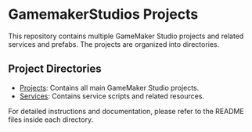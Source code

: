 # GamemakerStudios Projects

This repository contains multiple GameMaker Studio projects and related services and prefabs. The projects are organized into directories.

## Project Directories

- [Projects](/Projects/README.md): Contains all main GameMaker Studio projects.
- [Services](/Services/README.md): Contains service scripts and related resources.

For detailed instructions and documentation, please refer to the README files inside each directory.